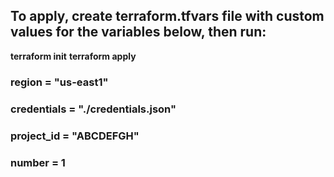 ## To apply, create terraform.tfvars file with custom values for the variables below, then run:

**terraform init**
**terraform apply**

### region = "us-east1"
### credentials = "./credentials.json"
### project_id = "ABCDEFGH"
### number = 1
